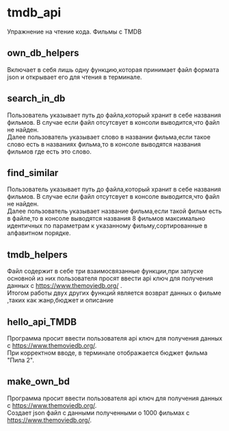 # tmdb_api  
Упражнение на чтение кода. Фильмы с TMDB  
## own_db_helpers  
Включает в себя лишь одну функцию,которая принимает файл формата json и открывает его для чтения в терминале.  
## search_in_db  
Пользователь указывает путь до файла,который хранит в себе названия фильмов. В случае если файл отсутсвует в консоли выводится,что файл не найден.  
Далее пользователь указывает слово в названии фильма,если такое слово есть в названиях фильма,то в консоле выводятся названия фильмов где есть это слово.  
## find_similar  
Пользователь указывает путь до файла,который хранит в себе названия фильмов. В случае если файл отсутсвует в консоле выводится,что файл не найден.  
Далее пользователь указывает название фильма,если такой фильм есть в файле,то в консоле выводятся названия 8 фильмов максимально идентичных по параметрам к указанному фильму,сортированные в алфавитном порядке.
## tmdb_helpers
Файл содержит в себе три взаимосвязанные функции,при запуске основной из них пользователя просят ввести api ключ для получения данных с https://www.themoviedb.org/ .    
Итогом работы двух других функций является возврат данных о фильме ,таких как жанр,бюджет и описание
## hello_api_TMDB  
Программа просит ввести пользователя api ключ для получения данных с https://www.themoviedb.org/.  
При корректном вводе, в терминале отображается бюджет фильма "Пила 2".  
## make_own_bd  
Программа просит ввести пользователя api ключ для получения данных с https://www.themoviedb.org/.  
Создает json файл с данными полученными о 1000 фильмах с https://www.themoviedb.org/.  



